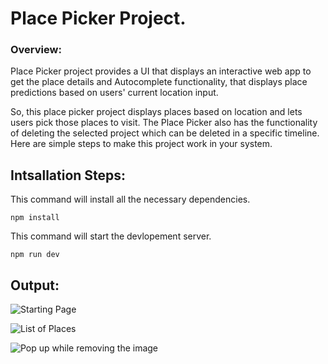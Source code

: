 # Place Picker Project.

### Overview:

Place Picker project provides a UI that displays an interactive web app to get the place details and Autocomplete functionality, that displays place predictions based on users' current location input.

So, this place picker project displays places based on location and lets users pick those places to visit. The Place Picker also has the functionality of deleting the selected project which can be deleted in a specific timeline. Here are simple steps to make this project work in your system.

## Intsallation Steps:

This command will install all the necessary dependencies.

```
npm install
```

This command will start the devlopement server.

```
npm run dev
```

## Output:

![Starting Page](E:\React\PlacesToVisitSideEffectUseEffect\01-starting-project\images\Image1.png)

![List of Places](E:\React\PlacesToVisitSideEffectUseEffect\01-starting-project\images\image2.png)

![Pop up while removing the image](E:\React\PlacesToVisitSideEffectUseEffect\01-starting-project\images\Image3.png)
